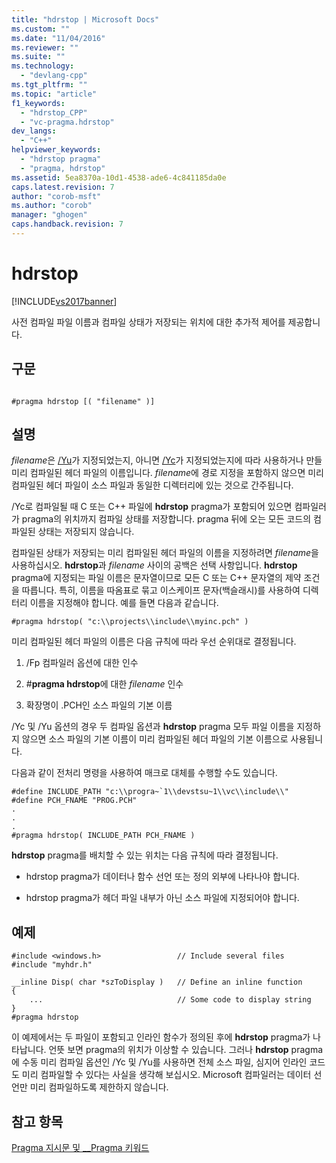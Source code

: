 ```yaml
---
title: "hdrstop | Microsoft Docs"
ms.custom: ""
ms.date: "11/04/2016"
ms.reviewer: ""
ms.suite: ""
ms.technology: 
  - "devlang-cpp"
ms.tgt_pltfrm: ""
ms.topic: "article"
f1_keywords: 
  - "hdrstop_CPP"
  - "vc-pragma.hdrstop"
dev_langs: 
  - "C++"
helpviewer_keywords: 
  - "hdrstop pragma"
  - "pragma, hdrstop"
ms.assetid: 5ea8370a-10d1-4538-ade6-4c841185da0e
caps.latest.revision: 7
author: "corob-msft"
ms.author: "corob"
manager: "ghogen"
caps.handback.revision: 7
---
```

# hdrstop
[!INCLUDE[vs2017banner](../assembler/inline/includes/vs2017banner.md)]

사전 컴파일 파일 이름과 컴파일 상태가 저장되는 위치에 대한 추가적 제어를 제공합니다.  
  
## 구문  
  
```  
  
#pragma hdrstop [( "filename" )]    
```  
  
## 설명  
 *filename*은 [\/Yu](../build/reference/yu-use-precompiled-header-file.md)가 지정되었는지, 아니면 [\/Yc](../build/reference/yc-create-precompiled-header-file.md)가 지정되었는지에 따라 사용하거나 만들 미리 컴파일된 헤더 파일의 이름입니다.  *filename*에 경로 지정을 포함하지 않으면 미리 컴파일된 헤더 파일이 소스 파일과 동일한 디렉터리에 있는 것으로 간주됩니다.  
  
 \/Yc로 컴파일될 때 C 또는 C\+\+ 파일에 **hdrstop** pragma가 포함되어 있으면 컴파일러가 pragma의 위치까지 컴파일 상태를 저장합니다.  pragma 뒤에 오는 모든 코드의 컴파일된 상태는 저장되지 않습니다.  
  
 컴파일된 상태가 저장되는 미리 컴파일된 헤더 파일의 이름을 지정하려면 *filename*을 사용하십시오.  **hdrstop**과 *filename* 사이의 공백은 선택 사항입니다.  **hdrstop** pragma에 지정되는 파일 이름은 문자열이므로 모든 C 또는 C\+\+ 문자열의 제약 조건을 따릅니다.  특히, 이름을 따옴표로 묶고 이스케이프 문자\(백슬래시\)를 사용하여 디렉터리 이름을 지정해야 합니다.  예를 들면 다음과 같습니다.  
  
```  
#pragma hdrstop( "c:\\projects\\include\\myinc.pch" )  
```  
  
 미리 컴파일된 헤더 파일의 이름은 다음 규칙에 따라 우선 순위대로 결정됩니다.  
  
1.  \/Fp 컴파일러 옵션에 대한 인수  
  
2.  \#**pragma hdrstop**에 대한 *filename* 인수  
  
3.  확장명이 .PCH인 소스 파일의 기본 이름  
  
 \/Yc 및 \/Yu 옵션의 경우 두 컴파일 옵션과 **hdrstop** pragma 모두 파일 이름을 지정하지 않으면 소스 파일의 기본 이름이 미리 컴파일된 헤더 파일의 기본 이름으로 사용됩니다.  
  
 다음과 같이 전처리 명령을 사용하여 매크로 대체를 수행할 수도 있습니다.  
  
```  
#define INCLUDE_PATH "c:\\progra~`1\\devstsu~1\\vc\\include\\"  
#define PCH_FNAME "PROG.PCH"  
.  
.  
.  
#pragma hdrstop( INCLUDE_PATH PCH_FNAME )  
```  
  
 **hdrstop** pragma를 배치할 수 있는 위치는 다음 규칙에 따라 결정됩니다.  
  
-   hdrstop pragma가 데이터나 함수 선언 또는 정의 외부에 나타나야 합니다.  
  
-   hdrstop pragma가 헤더 파일 내부가 아닌 소스 파일에 지정되어야 합니다.  
  
## 예제  
  
```  
#include <windows.h>                 // Include several files  
#include "myhdr.h"  
  
__inline Disp( char *szToDisplay )   // Define an inline function  
{  
    ...                              // Some code to display string  
}  
#pragma hdrstop  
```  
  
 이 예제에서는 두 파일이 포함되고 인라인 함수가 정의된 후에 **hdrstop** pragma가 나타납니다.  언뜻 보면 pragma의 위치가 이상할 수 있습니다.  그러나 **hdrstop** pragma에 수동 미리 컴파일 옵션인 \/Yc 및 \/Yu를 사용하면 전체 소스 파일, 심지어 인라인 코드도 미리 컴파일할 수 있다는 사실을 생각해 보십시오.  Microsoft 컴파일러는 데이터 선언만 미리 컴파일하도록 제한하지 않습니다.  
  
## 참고 항목  
 [Pragma 지시문 및 \_\_Pragma 키워드](../preprocessor/pragma-directives-and-the-pragma-keyword.md)